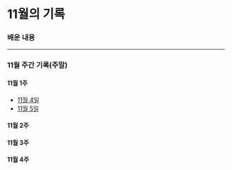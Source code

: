 # 11월의 기록

### 배운 내용


---

### 11월 주간 기록(주말)

#### 11월 1주

- [11월 4일](https://github.com/dongggggae/Algorithm-Practice/blob/main/%ED%94%84%EB%A1%9C%EA%B7%B8%EB%9E%98%EB%A8%B8%EC%8A%A4-%EC%BD%94%EB%94%A9%ED%85%8C%EC%8A%A4%ED%8A%B8/11%EC%9B%94/11%EC%9B%941%EC%A3%BC/11%EC%9B%943%EC%9D%BC.md)
- [11월 5일]()

#### 11월 2주

#### 11월 3주

#### 11월 4주



